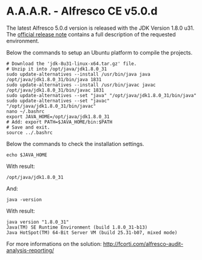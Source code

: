 A.A.A.R. - Alfresco CE v5.0.d
===

The latest Alfresco 5.0.d version is released with the JDK Version 1.8.0 u31.
The [official release note](https://wiki.alfresco.com/wiki/Alfresco_Community_5.0.d_Release_Notes) contains a full description of the requested environment.

Below the commands to setup an Ubuntu platform to compile the projects.

    # Download the 'jdk-8u31-linux-x64.tar.gz' file.
    # Unzip it into /opt/java/jdk1.8.0_31
    sudo update-alternatives --install /usr/bin/java java /opt/java/jdk1.8.0_31/bin/java 1831
    sudo update-alternatives --install /usr/bin/javac javac /opt/java/jdk1.8.0_31/bin/javac 1831
    sudo update-alternatives --set "java" "/opt/java/jdk1.8.0_31/bin/java"
    sudo update-alternatives --set "javac" "/opt/java/jdk1.8.0_31/bin/javac"
    nano ~/.bashrc
    export JAVA_HOME=/opt/java/jdk1.8.0_31
    # Add: export PATH=$JAVA_HOME/bin:$PATH
    # Save and exit.
    source ../.bashrc

Below the commands to check the installation settings.

    echo $JAVA_HOME

With result:

    /opt/java/jdk1.8.0_31

And:

    java -version

With result:

    java version "1.8.0_31"
    Java(TM) SE Runtime Environment (build 1.8.0_31-b13)
    Java HotSpot(TM) 64-Bit Server VM (build 25.31-b07, mixed mode)

For more informations on the solution:
http://fcorti.com/alfresco-audit-analysis-reporting/
